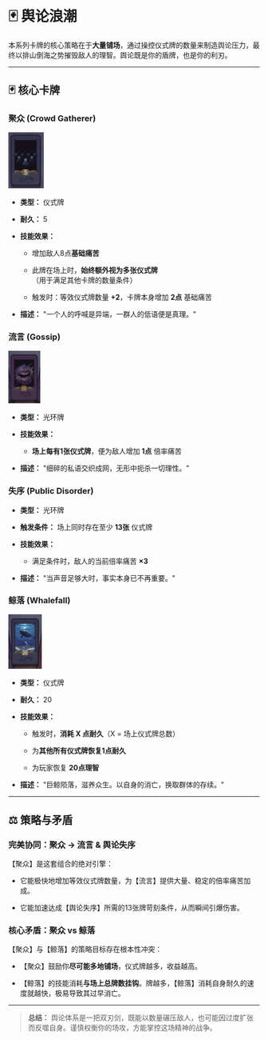 # 🃏 舆论浪潮

本系列卡牌的核心策略在于**大量铺场**，通过操控仪式牌的数量来制造舆论压力，最终以排山倒海之势摧毁敌人的理智。舆论既是你的盾牌，也是你的利刃。

---

## 🃏 核心卡牌

### 聚众 (Crowd Gatherer)

<img title="" src="../../img/gather.png" alt="" width="71">

- **类型：** 仪式牌

- **耐久：** 5

- **技能效果：**
  
  - 增加敌人8点**基础痛苦**
  
  - 此牌在场上时，**始终额外视为多张仪式牌**（用于满足其他卡牌的数量条件）
  
  - 触发时：等效仪式牌数量 **+2**，卡牌本身增加 **2点** 基础痛苦

- **描述：** "一个人的呼喊是异端，一群人的低语便是真理。"

### 流言 (Gossip)

<img title="" src="../../img/public_opinion.png" alt="" width="64">

- **类型：** 光环牌

- **技能效果：**
  
  - **场上每有1张仪式牌**，便为敌人增加 **1点** 倍率痛苦

- **描述：** "细碎的私语交织成网，无形中扼杀一切理性。"

### 失序 (Public Disorder)

- **类型：** 光环牌

- **触发条件：** 场上同时存在至少 **13张** 仪式牌

- **技能效果：**
  
  - 满足条件时，敌人的当前倍率痛苦 **×3**

- **描述：** "当声音足够大时，事实本身已不再重要。"

### 鲸落 (Whalefall)

<img title="" src="..\..\img\whale_fall.png" alt="" width="67">

- **类型：** 仪式牌

- **耐久：** 20

- **技能效果：**
  
  - 触发时，**消耗 X 点耐久**（X = 场上仪式牌总数）
  
  - 为**其他所有仪式牌恢复1点耐久**
  
  - 为玩家恢复 **20点理智**

- **描述：** "巨鲸陨落，滋养众生。以自身的消亡，换取群体的存续。"

---

## ⚖️ 策略与矛盾

### 完美协同：聚众 -> 流言 & 舆论失序

【聚众】是这套组合的绝对引擎：

- 它能极快地增加等效仪式牌数量，为【流言】提供大量、稳定的倍率痛苦加成。

- 它能加速达成【舆论失序】所需的13张牌苛刻条件，从而瞬间引爆伤害。

### 核心矛盾：聚众 vs 鲸落

【聚众】与【鲸落】的策略目标存在根本性冲突：

- 【聚众】鼓励你**尽可能多地铺场**，仪式牌越多，收益越高。

- 【鲸落】的技能消耗**与场上总牌数挂钩**。牌越多，【鲸落】消耗自身耐久的速度就越快，极易导致其过早消亡。

---

> **总结：** 舆论体系是一把双刃剑，既能以数量碾压敌人，也可能因过度扩张而反噬自身。谨慎权衡你的场攻，方能掌控这场精神的战争。
